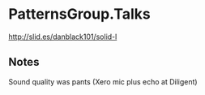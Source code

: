 PatternsGroup.Talks
===================


http://slid.es/danblack101/solid-l

Notes
--------
Sound quality was pants (Xero mic plus echo at Diligent)



